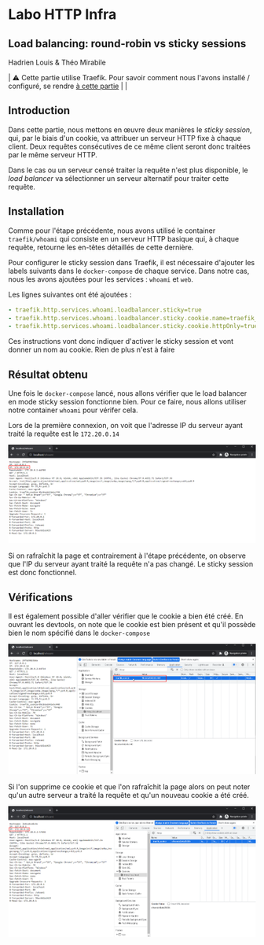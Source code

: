 # Labo HTTP Infra

## Load balancing: round-robin vs sticky sessions

Hadrien Louis & Théo Mirabile

| ⚠ Cette partie utilise Traefik. Pour savoir comment nous l'avons installé / configuré, se rendre [à cette partie](https://github.com/theomi/API-2021-HTTP-Infra/tree/master/traefik) |
|

## Introduction

Dans cette partie, nous mettons en œuvre deux manières le _sticky session_, qui, par le biais d'un cookie, va attribuer un serveur HTTP fixe à chaque client. Deux requêtes consécutives de ce même client seront donc traitées par le même serveur HTTP.

Dans le cas ou un serveur censé traiter la requête n'est plus disponible, le _load balancer_ va sélectionner un serveur alternatif pour traiter cette requête.

## Installation

Comme pour l'étape précédente, nous avons utilisé le container `traefik/whoami` qui consiste en un serveur HTTP basique qui, à chaque requête, retourne les en-têtes détaillés de cette dernière.

Pour configurer le sticky session dans Traefik, il est nécessaire d'ajouter les labels suivants dans le `docker-compose` de chaque service. Dans notre cas, nous les avons ajoutées pour les services : `whoami` et `web`. 

Les lignes suivantes ont été ajoutées :

```yml
- traefik.http.services.whoami.loadbalancer.sticky=true
- traefik.http.services.whoami.loadbalancer.sticky.cookie.name=traefik_cookie
- traefik.http.services.whoami.loadbalancer.sticky.cookie.httpOnly=true
```

Ces instructions vont donc indiquer d'activer le sticky session et vont donner un nom au cookie. Rien de plus n'est à faire


## Résultat obtenu

Une fois le `docker-compose` lancé, nous allons vérifier que le load balancer en mode sticky session fonctionne bien. Pour ce faire, nous allons utiliser notre container `whoami` pour vérifer cela.

Lors de la première connexion, on voit que l'adresse IP du serveur ayant traité la requête est le `172.20.0.14`

![Résultat](figures/whoami_1.png)

Si on rafraîchit la page et contrairement à l'étape précédente, on observe que l'IP du serveur ayant traité la requête n'a pas changé. Le sticky session est donc fonctionnel.

## Vérifications

Il est également possible d'aller vérifier que le cookie a bien été créé. En ouvrant les devtools, on note que le cookie est bien présent et qu'il possède bien le nom spécifié dans le `docker-compose`

![Résultat](figures/whoami_2.png)

Si l'on supprime ce cookie et que l'on rafraîchit la page alors on peut noter qu'un autre serveur a traité la requête et qu'un nouveau cookie a été créé.

![Résultat](figures/whoami_3.png)

